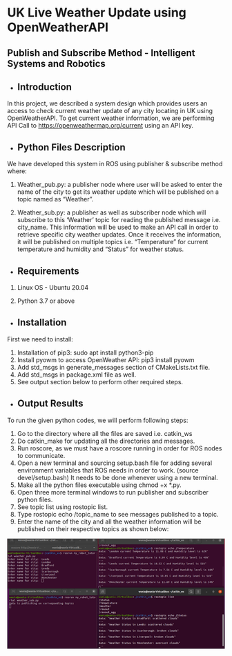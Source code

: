 # UK Live Weather Update using OpenWeatherAPI 
## Publish and Subscribe Method - Intelligent Systems and Robotics

* Introduction
  ------------

In this project, we described a system design which provides users an access to check current weather update of any city locating in UK using OpenWeatherAPI. To get current weather information, we are performing API Call to https://openweathermap.org/current using an API key. 

* Python Files Description
  ------------

We have developed this system in ROS using publisher & subscribe method where:

1. Weather_pub.py: a publisher node where user will be asked to enter the name of the city to get its weather update which will be published on a topic named as “Weather”.

2. Weather_sub.py: a publisher as well as subscriber node which will subscribe to this ‘Weather’ topic for reading the published message i.e. city_name. This information will be used to make an API call in order to retrieve specific city weather updates. Once it receives the information, it will be published on multiple topics i.e. “Temperature” for current temperature and humidity and “Status” for weather status. 


* Requirements
  ------------

1.	Linux OS - Ubuntu 20.04 

2.	Python 3.7 or above 


* Installation
  ------------
  
First we need to install:

1. Installation of pip3: sudo apt install python3-pip
2. Install pyowm to access OpenWeather API: pip3 install pyowm
3. Add std_msgs in generate_messages section of CMakeLists.txt file.
4. Add std_msgs in package.xml file as well.
5. See output section below to perform other required steps.

* Output Results
  ------------
  
To run the given python codes, we will perform following steps:

1. Go to the directory where all the files are saved i.e. catkin_ws
2. Do catkin_make for updating all the directories and messages.
3. Run roscore, as we must have a roscore running in order for ROS nodes to communicate.
4. Open a new terminal and sourcing setup.bash file for adding several environment variables that ROS needs in order to work. (source devel/setup.bash) It needs to be done whenever using a new terminal.
5. Make all the python files executable using chmod +x *.py.
6. Open three more terminal windows to run publisher and subscriber python files.
7. See topic list using rostopic list.
8. Type rostopic echo /topic_name to see messages published to a topic.
9. Enter the name of the city and all the weather information will be published on their respective topics as shown below:

![alt text](https://github.com/WaniaKhance/Live_Weather_Update_Using_OpenWeatherAPI/blob/main/Picture1.png?raw=true)


